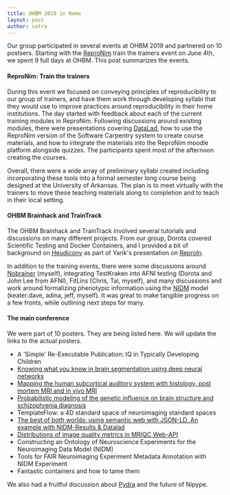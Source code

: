 ```yaml
---
title: OHBM 2019 in Rome
layout: post
author: satra
---
```


Our group participated in several events at OHBM 2019 and partnered on 10 
postsers. Starting with the [ReproNim](repronim.org) train the trainers event 
on June 4th, we spent 9 full days at OHBM. This post summarizes the events. 

#### ReproNim: Train the trainers

During this event we focused on conveying principles of reproducibility to our 
group of trainers, and have them work through developing syllabi that they would
use to improve practices around reproducibility in their home institutions. The
day started with feedback about each of the current training modules in 
ReproNim. Following discussions around existing modules, there were 
presentations covering [DataLad](datalad.org), how to use the ReproNim version 
of the Software Carpentry system to create course materials, and how to 
integrate the materials into the ReproNim moodle platform alongside quizzes. The
participants spent most of the afternoon creating the courses.

Overall, there were a wide array of preliminary syllabi created including 
incorporating these tools into a formal semester long course being designed at 
the University of Arkansas. The plan is to meet virtually with the trainers to 
move these teaching materials along to completion and to teach in their local 
setting.

#### OHBM Brainhack and TrainTrack

The OHBM Brainhack and TrainTrack involved several tutorials and discussions on 
many different projects. From our group, Dorota covered Scientific Testing and 
Docker Containers, and I provided a bit of background on [Heudiconv](https://heudiconv.readthedocs.io/en/latest/)
as part of Yarik's presentation on [ReproIn](https://github.com/ReproNim/reproin).

In addition to the training events, there were some discussions around 
[Nobrainer](https://github.com/neuronets/nobrainer) (myself), integrating 
TestKraken into AFNI testing (Dorota and John Lee from AFNI), FitLins (Chris, 
Tal, myself), and many discussions and work around formalizing phenotypic information using the [NIDM](nidm.nidash.org)
model (keater.dave, adina, jeff, myself). It was great to make tangible progress
on a few fronts, while outlining next steps for many.

#### The main conference

We were part of 10 posters. They are being listed here. We will update the links
to the actual posters.

- A 'Simple' Re-Executable Publication: IQ in Typically Developing Children
- [Knowing what you know in brain segmentation using deep neural networks](https://www.dropbox.com/s/83xq8gg8mb5hm0y/knowing_what_you_know_ohbm_2019.pdf?dl=0)
- [Mapping the human subcortical auditory system with histology, post mortem MRI and in vivo MRI](https://docs.google.com/presentation/d/1HeepU82sskD2VL62vcktGBSE5nl35toq9k47gKefBqc/edit#slide=id.p)
- [Probabilistic modeling of the genetic influence on brain structure and schizophrenia diagnosis](https://tinyurl.com/yypur5a7)
- TemplateFlow: a 4D standard space of neuroimaging standard spaces
- [The best of both worlds: using semantic web with JSON-LD. An example with NIDM-Results & Datalad](https://docs.google.com/presentation/d/1cLTIklyPYmZoR5bv5pQkGHoJg4Hx0UVXb8ahI-L-SLI/edit#slide=id.p4)
- [Distributions of image quality metrics in MRIQC Web-API](https://docs.google.com/drawings/d/1c-IqgOoSQ0i1jlbFUC64CPRjqmWP8Ls_b2EVKXNWVJs/edit)
- Constructing an Ontology of Neuroscience Experiments for the Neuroimaging Data Model (NIDM)
- Tools for FAIR Neuroimaging Experiment Metadata Annotation with NIDM Experiment
- Fantastic containers and how to tame them

We also had a fruitful discussion about [Pydra](https://github.com/nipype/pydra) 
and the future of Nipype. 
